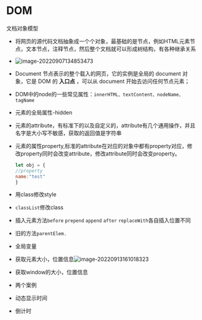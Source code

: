 # DOM

文档对象模型

- 将网页的源代码文档抽象成一个个对象，最基础的是节点，例如HTML元素节点，文本节点，注释节点，然后整个文档就可以形成树结构，有各种继承关系
- ![image-20220907134853473](C:\Users\朱敏\AppData\Roaming\Typora\typora-user-images\image-20220907134853473.png)

- Document 节点表示的整个载入的网页，它的实例是全局的 document 对象，它是 DOM 的 **入口点** ，可以从 document 开始去访问任何节点元素；

- DOM中的node的一些常见属性：`innerHTML、textContent、nodeName、tagName`

- 元素的全局属性-hidden

- 元素的attribute，有标准下的以及自定义的，attribute有几个通用操作，并且名字是大小写不敏感，获取的返回值是字符串

- 元素的属性property,标准的attribute在对应的对象中都有property对应，修改property同时会改变attribute，修改attribute同时会改变property。

  ```javascript
  let obj = {
  //property
  name:"test"
  }
  ```

- 用class修改style
- `classList`修改class
- 插入元素方法`before` `prepend` `append` `after` `replaceWith`各自插入位置不同
- 旧的方法`parentElem.`
- 全局变量
- 获取元素大小，位置信息![image-20220913161018323](C:\Users\朱敏\AppData\Roaming\Typora\typora-user-images\image-20220913161018323.png)
- 获取window的大小，位置信息
- 两个案例
- 动态显示时间
- 倒计时
